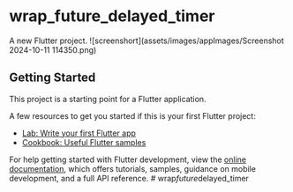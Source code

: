 # wrap_future_delayed_timer

A new Flutter project.
![screenshort](assets/images/appImages/Screenshot 2024-10-11 114350.png)

## Getting Started

This project is a starting point for a Flutter application.

A few resources to get you started if this is your first Flutter project:

- [Lab: Write your first Flutter app](https://docs.flutter.dev/get-started/codelab)
- [Cookbook: Useful Flutter samples](https://docs.flutter.dev/cookbook)

For help getting started with Flutter development, view the
[online documentation](https://docs.flutter.dev/), which offers tutorials,
samples, guidance on mobile development, and a full API reference.
#   w r a p _ f u t u r e _ d e l a y e d _ t i m e r 
 
 